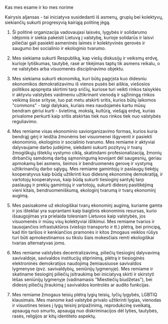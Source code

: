 Kas mes esame ir ko mes norime


Kairysis aljansas - tai iniciatyva susidedanti iš asmenų, grupių bei kolektyvų, siekiančių sukurti progresyvią kairiąją politinę jėgą.

1. Ši politinė organizacija vadovaujasi laisvės, lygybės ir solidarumo idėjomis ir siekia pakeisti Lietuvą į valstybę, kurioje solidarūs ir laisvi piliečiai gali pasiekti asmeninės laimės ir kolektyvinės gerovės ir saugumo bei socialinio ir ekologinio tvarumo.

2. Mes siekiama sukurti Respubliką, kap viešų diskusijų ir veiksmų erdvę, kurioje lytiškumas, tautybė, rasė ar tikėjimas taptų tik asmens reikalu, o ne valstybės arba visuomenės disciplinavimo objektu.

3. Mes siekiama sukurti ekonomiką, kuri būtų pagrįsta kuo didesniu ekonomikos demokratizavimu iš vienos pusės bei aiškia, viešosios politikos apspręsta skirtimi tarp sričių, kuriose turi veikti rinkos taisyklės ir aktyviu valstybės vaidmeniu užtikrinant vienodą ir sąžiningą rinkos veikimą šiose srityse, tuo pat metu atskirti sritis, kurios būtų laikomos "commons" - taigi dalykais, kuriais mes naudojamės kartu mūsų bendram gėriui kurti - švietimą, mokslą, kultūrą, viešąją erdvę, kurias privalome perkurti kaip sritis atskirtas tiek nuo rinkos tiek nuo valstybės reguliavimo.

4. Mes remiame visas ekonominio saviorganizavimo formas, kurios kuria bendrąjį gėrį ir leidžia žmonėms bei visuomenei išgyventi ir pasiekti ekonominio, ekologinio ir socialinio tvarumo. Mes remiame ir aktyviai dalyvaujame darbo judėjime, siekdami sukurti pozityvų ir tvarų žmogiškųjų išteklių vystymo ciklą, skatindami profesionalizaciją, žmonių dirbančių samdomą darbą sąmoningumą kovojant dėl saugesnių, geriau apmokamų bei asmens, šeimos ir bendruomenės gerovę ir vystymą užtikrinančių darbo sąlygų. Mes remiame gamintojų ir paslaugų tiekėjų kooperatyvus kaip būdą užtikrinti kuo didesnę ekonominę demokratiją, ir vartotojų kooperatyvus, kaip būdą sukurti tiesioginį santykį tarp paslaugų ir prekių gamintojų ir vartotojų, sukurti didesnį pasitikėjimą vieni kitais, bendruomeniškumą, ekologinį tvarumą ir tvarų ekonominį augimą.

5. Mes pasisakome už ekologiškai tvarų ekonominį augimą, kuriame gamta ir jos ištekliai yra suprantami kaip baigtinis ekonominis resursas, kurio išsaugojimas yra prielaida tolesniam Lietuvos kaip valstybės, jos visuomenės ir mūsų visų kolektyviai išlikimui. Mes remiame tvarios ir tausojančios infrastuktūros (viešojo transporto ir tt.) plėtrą, bei principą, kad itin taršios ir kenkiančios pramonės ir kitos žmogaus veiklos rūšys turi būti apmokestinamos su tikslu šiais mokesčiais remti ekologiškai tvarias alternatyvas joms.

6. Mes remiame valstybės decentralizavimą, piliečių tiesioginį dalyvavimą savivaldoje, savivaldos institucijų stiprinimą, plėtrą ir tiesioginės elektroninės demokratijos naudojimą žemiausiuose savivaldos lygmenyse (pvz. savivaldybių, seniūnijų lygmenyje). Mes remiame ir skatiname tiesioginį piliečių įsitraukimą bei iniciatyvą skirti ir skirstyti lėšas seniūnijų lygmenyje (vadinamasis "Miestiečių biudžetas"), bei didesnį piliečių įtraukimą į savivaldos kontrolės ar audito funkcijas.

7. Mes remiame žmogaus teisių plėtrą lygių teisių, lyčių lygybės, LGBTIQ klausimais. Mes manome kad valstybė privalo užtikrinti lygias, vienodas ir visuotines teises į lygų teisinį pripažinimą, reprodukcinę sveikatą, apsaugą nuo smurto, apsaugą nuo diskriminacijos dėl lyties, tautybės, rasės, religijos ar kitų identiteto aspektų.
